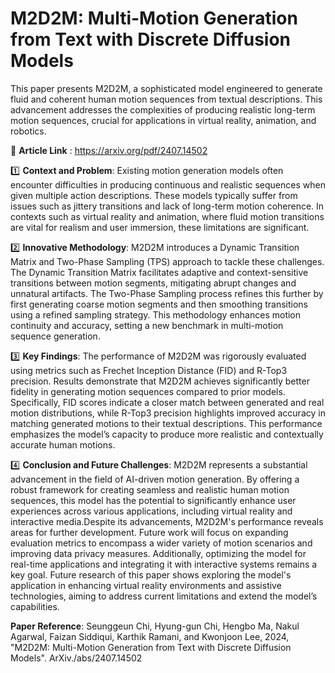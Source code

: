 # M2D2M: Multi-Motion Generation from Text with Discrete Diffusion Models

This paper presents M2D2M, a sophisticated model engineered to generate fluid and coherent human motion sequences from textual descriptions. This advancement addresses the complexities of producing realistic long-term motion sequences, crucial for applications in virtual reality, animation, and robotics.

🔗 **Article Link** : https://arxiv.org/pdf/2407.14502

1️⃣ **Context and Problem**: Existing motion generation models often encounter difficulties in producing continuous and realistic sequences when given multiple action descriptions. These models typically suffer from issues such as jittery transitions and lack of long-term motion coherence. In contexts such as virtual reality and animation, where fluid motion transitions are vital for realism and user immersion, these limitations are significant.

2️⃣ **Innovative Methodology**: M2D2M introduces a Dynamic Transition Matrix and Two-Phase Sampling (TPS) approach to tackle these challenges. The Dynamic Transition Matrix facilitates adaptive and context-sensitive transitions between motion segments, mitigating abrupt changes and unnatural artifacts. The Two-Phase Sampling process refines this further by first generating coarse motion segments and then smoothing transitions using a refined sampling strategy. This methodology enhances motion continuity and accuracy, setting a new benchmark in multi-motion sequence generation.

3️⃣ **Key Findings**: The performance of M2D2M was rigorously evaluated using metrics such as Frechet Inception Distance (FID) and R-Top3 precision. Results demonstrate that M2D2M achieves significantly better fidelity in generating motion sequences compared to prior models. Specifically, FID scores indicate a closer match between generated and real motion distributions, while R-Top3 precision highlights improved accuracy in matching generated motions to their textual descriptions. This performance emphasizes the model’s capacity to produce more realistic and contextually accurate human motions.

4️⃣ **Conclusion and Future Challenges**: M2D2M represents a substantial advancement in the field of AI-driven motion generation. By offering a robust framework for creating seamless and realistic human motion sequences, this model has the potential to significantly enhance user experiences across various applications, including virtual reality and interactive media.Despite its advancements, M2D2M's performance reveals areas for further development. Future work will focus on expanding evaluation metrics to encompass a wider variety of motion scenarios and improving data privacy measures. Additionally, optimizing the model for real-time applications and integrating it with interactive systems remains a key goal. Future research of this paper shows exploring the model's application in enhancing virtual reality environments and assistive technologies, aiming to address current limitations and extend the model’s capabilities.

**Paper Reference**: Seunggeun Chi, Hyung-gun Chi, Hengbo Ma, Nakul Agarwal, Faizan Siddiqui, Karthik Ramani, and Kwonjoon Lee, 2024, "M2D2M: Multi-Motion Generation from Text with Discrete Diffusion Models". ArXiv./abs/2407.14502
